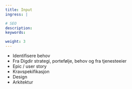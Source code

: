 ```yaml
---
title: Input
ingress: |

# SEO
description:
keywords:

weight: 3
---
```


- Identifisere behov  
- Fra Digdir strategi, portefølje, behov og fra tjenesteeier  
- Epic / user story  
- Kravspekifikasjon  
- Design  
- Arkitektur  
